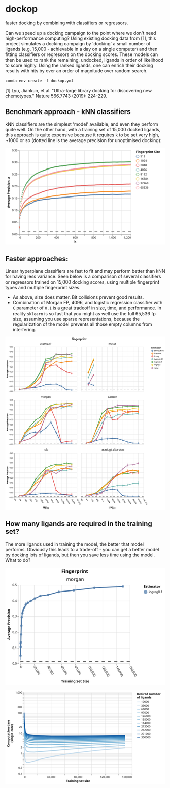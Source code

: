 # dockop
 faster docking by combining with classifiers or regressors.

Can we speed up a docking campaign to the point where we don't need high-performance computing? Using existing docking data from [1], this project simulates a docking campaign by 'docking' a small number of ligands (e.g. 15,000 - achievable in a day on a single computer) and then fitting classifiers or regressors on the docking scores. These models can then be used to rank the remaining, undocked, ligands in order of likelihood to score highly. Using the ranked ligands, one can enrich their docking results with hits by over an order of magnitude over random search. 

`conda env create -f dockop.yml`

[1] Lyu, Jiankun, et al. "Ultra-large library docking for discovering new chemotypes." Nature 566.7743 (2019): 224-229.

## Benchmark approach - kNN classifiers
kNN classifiers are the simplest 'model' available, and even they perform quite well. On the other hand, with a training set of 15,000 docked ligands, this approach is quite expensive because it requires `k` to be set very high, ~1000 or so (dotted line is the average precision for unoptimised docking):

![knn_comparison](./processed_data/knn.svg)

## Faster approaches:
Linear hyperplane classifiers are fast to fit and may perform better than kNN for having less variance. Seen below is a comparison of several classifiers or regressors trained on 15,000 docking scores, using multiple fingerprint types and multiple fingerprint sizes.

- As above, size does matter. Bit collisions prevent good results.
- Combination of Morgan FP, 4096, and logistic regression classifier with `C` parameter of `0.1` is a great tradeoff in size, time, and performance. In reality `sklearn` is so fast that you might as well use the full 65,536 fp size, assuming you use sparse representations, because the regularization of the model prevents all those empty columns from interfering.


![algo_fp_comparison](./processed_data/fpsize_figure.svg)


## How many ligands are required in the training set?

The more ligands used in training the model, the better that model performs. Obviously this leads to a trade-off - you can get a better model by docking lots of ligands, but then you save less time using the model. What to do?

![trainingSetSize](./processed_data/trainingSetSize.svg)

![time](./processed_data/time_optimisation.svg)